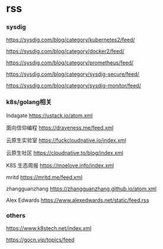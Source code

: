 # rss


### sysdig

https://sysdig.com/blog/category/kubernetes2/feed/

https://sysdig.com/blog/category/docker2/feed/

https://sysdig.com/blog/category/prometheus/feed/

https://sysdig.com/blog/category/sysdig-secure/feed/

https://sysdig.com/blog/category/sysdig-monitor/feed/




### k8s/golang相关

Indagate  https://ustack.io/atom.xml

面向信仰编程  https://draveness.me/feed.xml

云原生实验室  https://fuckcloudnative.io/index.xml

云原生社区   https://cloudnative.to/blog/index.xml

K8S 生态周报  https://moelove.info/index.xml

mritd  https://mritd.me/feed.xml

zhangguanzhang https://zhangguanzhang.github.io/atom.xml

Alex Edwards https://www.alexedwards.net/static/feed.rss



### others

https://www.k8stech.net/index.xml

https://gocn.vip/topics/feed

